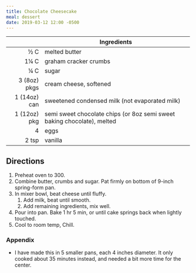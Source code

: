 ```yaml
---
title: Chocolate Cheesecake
meal: dessert
date: 2019-03-12 12:00 -0500
---
```


|| Ingredients |
|-:|-|
½ C          | melted butter
1¼ C         | graham cracker crumbs
¼ C          | sugar
3 (8oz) pkgs | cream cheese, softened
1 (14oz) can | sweetened condensed milk (not evaporated milk)
1 (12oz) pkg | semi sweet chocolate chips (or 8oz semi sweet baking chocolate), melted
4            | eggs
2 tsp        | vanilla

## Directions

1. Preheat oven to 300.
2. Combine butter, crumbs and sugar. Pat firmly on bottom of 9-inch spring-form pan.
3. In mixer bowl, beat cheese until fluffy.
   1. Add milk, beat until smooth.
   2. Add remaining ingredients, mix well.
4. Pour into pan. Bake 1 hr 5 min, or until cake springs back when lightly touched.
5. Cool to room temp, Chill.

### Appendix

* I have made this in 5 smaller pans, each 4 inches diameter. It only cooked about 35 minutes instead, and needed a bit more time for the center.
